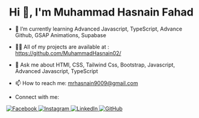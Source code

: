 <h1 align="center"><strong>Hi 👋, I'm Muhammad Hasnain Fahad</strong></h1>
          
- 🌱 I’m currently learning Advanced Javascript, TypeScript, Advance Github, GSAP Animations, Supabase
  
- 👨‍💻 All of my projects are available at : https://github.com/MuhammadHasnain02/
  
- 💬 Ask me about HTMl, CSS, Tailwind Css, Bootstrap, Javascript, Advanced Javascript, TypeScript
  
- 📫 How to reach me: mrhasnain9009@gmail.com
  
- Connect with me:
<p>
  <!-- Facebook -->
  <a href="https://www.facebook.com/hasnain.fahad.52/" target="_blank">
    <img src="https://img.icons8.com/color/48/000000/facebook.png" alt="Facebook"/>
  </a>
  <!-- Instagram -->
  <a href="https://www.instagram.com/muh_hasnain/" target="_blank">
    <img src="https://img.icons8.com/fluency/48/000000/instagram-new.png" alt="Instagram"/>
  </a>
  <!-- LinkedIn -->
  <a href="https://www.linkedin.com/in/muhammad-hasnain-ali-khan-b77400385/" target="_blank">
    <img src="https://img.icons8.com/color/48/000000/linkedin.png" alt="LinkedIn"/>
  </a>
  <!-- GitHub -->
  <a href="https://github.com/MuhammadHasnain02" target="_blank">
    <img src="https://img.icons8.com/ios-glyphs/48/000000/github.png" alt="GitHub"/>
  </a>
</p>
<!--
**MuhammadHasnain02/MuhammadHasnain02** is a ✨ _special_ ✨ repository because its `README.md` (this file) appears on your GitHub profile.

Here are some ideas to get you started:

- 🔭 I’m currently working on ...
- 🌱 I’m currently learning Advanced Javascript, TypeScript, Advance Github, GSAP Animations, Supabase
- 👨‍💻 All of my projects are available at : https://github.com/MuhammadHasnain02/
- 👯 I’m looking to collaborate on ...
- 🤔 I’m looking for help with ...
- 💬 Ask me about HTMl, CSS, Tailwind Css, Bootstrap, Javascript, Advanced Javascript, TypeScript
- 📫 How to reach me: mrhasnain9009@gmail.com
- Connect with me:
- 😄 Pronouns: ...
- ⚡ Fun fact: ...
-->
